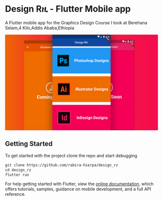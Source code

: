 # Design Rዚ - Flutter Mobile app

A Flutter mobile app for the Graphics Design Course I took at Berehana Selam,4 Kilo,Addis Ababa,Ethiopia

![Deisng Rz Banner](./assets/img/design-rz-web-banner.png)

## Getting Started

To get started with the project clone the repo and start debugging

```shell
git clone https://github.com/rabira-hierpa/design_rz
cd design_rz
flutter run
```

For help getting started with Flutter, view the
[online documentation](https://flutter.dev/docs), which offers tutorials,
samples, guidance on mobile development, and a full API reference.
